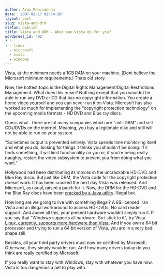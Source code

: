 ```yaml
---
author: Arun Manivannan
date: '2007-02-17 02:34:28'
layout: post
slug: vista-and-drm
status: publish
title: Vista and DRM — What can Vista do for you?
wordpress_id: '92'
? ''
: - linux
  - microsoft
  - vista
  - windows
---
```


Vista, at the minimum needs a 1GB RAM on your machine. (Dont believe the
Microsoft minimum requirements.) Thats old story.

Now, the hottest topic is the Digital Rights Management/Digital Restrictions
Management. What does this mean? Nothing except that you wouldnt be able to
run any DVD or CD that has no copyright information. You create a home video
yourself and you can never run it on Vista. Microsoft has also worked so much
for implementing the "copyright protection technology" on the upcoming media
formats - HD DVD and Blue ray discs.

Guess what. There are lot many companies which are "anti-DRM" and sell
CDs/DVDs on the internet. Meaning, you buy a legitimate disc and still will
not be able to run on your system.

"Sometimes output is prevented entirely. Vista spends time monitoring itself
and what you do, looking for things it thinks you shouldn’t be doing. If it
finds something, it will limit functionality on you or, if you’re being really
naughty, restart the video subsystem to prevent you from doing what you want."

Hollywood had been distributing its movies in the uncrackable HD-DVD and Blue
Ray discs. But just like DRM, the Vista code for the copyright protection
doesnt work. It has been cracked the next day Vista was released. And
Microsoft, as usual, raised a patch for it. Now, the DRM for the HD-DVD and
the Blue Ray discs have been [cracked by a Java utility][1]. Illegal but.

How long are we going to live with something illegal? A 8$ licensed Iran Vista
and an illegal workaround to access HD-DVDs, No card reader support. And above
all this, your present hardware wouldnt simply run it. If you say that
"Windows supports all hardware. So i stick to it", try Vista. [ Linux,
currently, supports more hardware than Vista.][2] And if you own a 64 bit
processor and trying to run a 64 bit version of Vista, you are in a very bad
shape still.

Besides, all your third party drivers must now be certified by Microsoft.
Otherwise, they simply wouldnt run. And how many drivers today do you think
are really certified by Microsoft.

If you really want to stay with Windows, stay with whatever you have now.
Vista is too dangerous a pet to play with.

   [1]: http://www.reghardware.co.uk/2006/12/28/hddvd_crypto_cracked/

   [2]: http://desktoplinux.com/articles/AT2094892904.html

